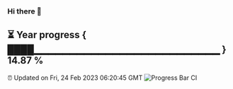 ### Hi there 👋
⏳ Year progress { ████▁▁▁▁▁▁▁▁▁▁▁▁▁▁▁▁▁▁▁▁▁▁▁▁▁▁ } 14.87 %
---
⏰ Updated on Fri, 24 Feb 2023 06:20:45 GMT
![Progress Bar CI](https://github.com/liununu/liununu/workflows/Progress%20Bar%20CI/badge.svg)
